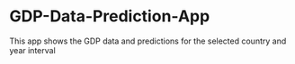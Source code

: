 # GDP-Data-Prediction-App
This app shows the GDP data and predictions for the selected country and year interval
